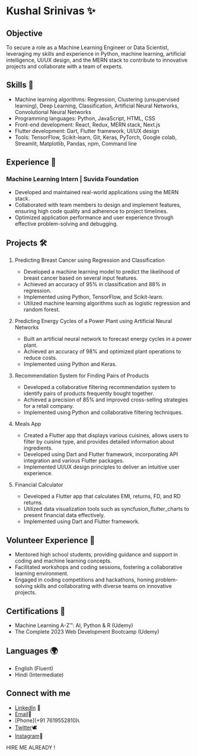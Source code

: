 # Kushal Srinivas ✨

## Objective
To secure a role as a Machine Learning Engineer or Data Scientist, leveraging my skills and experience in Python, machine learning, artificial intelligence, UI/UX design, and the MERN stack to contribute to innovative projects and collaborate with a team of experts.

## Skills 🚀
- Machine learning algorithms: Regression, Clustering (unsupervised learning), Deep Learning, Classification, Artificial Neural Networks, Convolutional Neural Networks
- Programming languages: Python, JavaScript, HTML, CSS
- Front-end development: React, Redux, MERN stack, Next.js
- Flutter development: Dart, Flutter framework, UI/UX design
- Tools: TensorFlow, Scikit-learn, Git, Keras, PyTorch, Google colab, Streamlit, Matplotlib, Pandas, npm, Command line

## Experience 💼
### Machine Learning Intern | Suvida Foundation
- Developed and maintained real-world applications using the MERN stack.
- Collaborated with team members to design and implement features, ensuring high code quality and adherence to project timelines.
- Optimized application performance and user experience through effective problem-solving and debugging.

## Projects 🛠️
1. Predicting Breast Cancer using Regression and Classification
   - Developed a machine learning model to predict the likelihood of breast cancer based on several input features.
   - Achieved an accuracy of 95% in classification and 88% in regression.
   - Implemented using Python, TensorFlow, and Scikit-learn.
   - Utilized machine learning algorithms such as logistic regression and random forest.

2. Predicting Energy Cycles of a Power Plant using Artificial Neural Networks
   - Built an artificial neural network to forecast energy cycles in a power plant.
   - Achieved an accuracy of 98% and optimized plant operations to reduce costs.
   - Implemented using Python and Keras.

3. Recommendation System for Finding Pairs of Products
   - Developed a collaborative filtering recommendation system to identify pairs of products frequently bought together.
   - Achieved a precision of 85% and improved cross-selling strategies for a retail company.
   - Implemented using Python and collaborative filtering techniques.

4. Meals App
   - Created a Flutter app that displays various cuisines, allows users to filter by cuisine type, and provides detailed information about ingredients.
   - Developed using Dart and Flutter framework, incorporating API integration and various Flutter packages.
   - Implemented UI/UX design principles to deliver an intuitive user experience.

5. Financial Calculator
   - Developed a Flutter app that calculates EMI, returns, FD, and RD returns.
   - Utilized data visualization tools such as syncfusion_flutter_charts to present financial data effectively.
   - Implemented using Dart and Flutter framework.

## Volunteer Experience 🤝
- Mentored high school students, providing guidance and support in coding and machine learning concepts.
- Facilitated workshops and coding sessions, fostering a collaborative learning environment.
- Engaged in coding competitions and hackathons, honing problem-solving skills and collaborating with diverse teams on innovative projects.

## Certifications 📜
- Machine Learning A-Z™: AI, Python & R (Udemy)
- The Complete 2023 Web Development Bootcamp (Udemy)

## Languages 🌍
- English (Fluent)
- Hindi (Intermediate)

## Connect with me
- [LinkedIn](https://www.linkedin.com/in/kushal-s075/) 📎
- [Email](kushal.s.2005@email.com)📧 
- [Phone](+91 7619552810)📞
- [Twitter](https://twitter.com/Kushalsrinivasn)🕊️
- [Instagram](https://www.instagram.com/onemorekushal/)📸

HIRE ME ALREADY !
